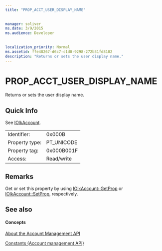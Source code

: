 ```yaml
---
title: "PROP_ACCT_USER_DISPLAY_NAME"
 
 
manager: soliver
ms.date: 3/9/2015
ms.audience: Developer
 
 
localization_priority: Normal
ms.assetid: ffe48267-d6c7-c1d0-9298-272b31fd8102
description: "Returns or sets the user display name."
---
```


# PROP_ACCT_USER_DISPLAY_NAME

Returns or sets the user display name.
  
## Quick Info

See [IOlkAccount](iolkaccount.md).
  
|||
|:-----|:-----|
|Identifier:  <br/> |0x000B  <br/> |
|Property type:  <br/> |PT_UNICODE  <br/> |
|Property tag:  <br/> |0x000B001F  <br/> |
|Access:  <br/> |Read/write  <br/> |
   
## Remarks

Get or set this property by using [IOlkAccount::GetProp](iolkaccount-getprop.md) or [IOlkAccount::SetProp](iolkaccount-setprop.md), respectively.
  
## See also

#### Concepts

[About the Account Management API](about-the-account-management-api.md)
  
[Constants (Account management API)](constants-account-management-api.md)


